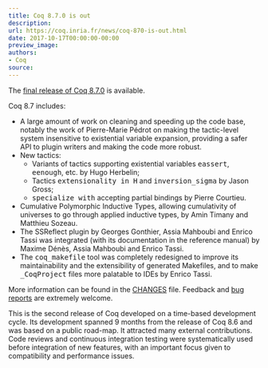 ```yaml
---
title: Coq 8.7.0 is out
description:
url: https://coq.inria.fr/news/coq-870-is-out.html
date: 2017-10-17T00:00:00-00:00
preview_image:
authors:
- Coq
source:
---
```



The <a href="https://coq.inria.fr/coq-87">final release of Coq 8.7.0</a> is available.

Coq 8.7 includes:

<ul>
  <li>A large amount of work on cleaning and speeding up the code base, notably
    the work of Pierre-Marie Pédrot on making the tactic-level system
    insensitive to existential variable expansion, providing a safer API to
    plugin writers and making the code more robust.</li>
  <li>New tactics:
    <ul>
      <li>Variants of tactics supporting existential variables <tt>eassert</tt>,
        <tt>eenough</tt>, etc. by Hugo Herbelin;</li>
      <li>Tactics <tt>extensionality in H</tt> and <tt>inversion_sigma</tt> by
        Jason Gross;</li>
      <li><tt>specialize with</tt> accepting partial bindings by Pierre
        Courtieu.</li>
    </ul>
  </li>
  <li>Cumulative Polymorphic Inductive Types, allowing cumulativity of
    universes to go through applied inductive types, by Amin Timany and
    Matthieu Sozeau.</li>
  <li>The SSReflect plugin by Georges Gonthier, Assia Mahboubi and Enrico Tassi
    was integrated (with its documentation in the reference manual) by Maxime
    Dénès, Assia Mahboubi and Enrico Tassi.</li>
  <li>The <tt>coq_makefile</tt> tool was completely redesigned to improve its
    maintainability and the extensibility of generated Makefiles, and to make
    <tt>_CoqProject</tt> files more palatable to IDEs by Enrico Tassi.</li>
</ul>

<p>More information can be found in the <a href="https://github.com/coq/coq/blob/V8.7.0/CHANGES">CHANGES</a> file. Feedback and
<a href="https://coq.inria.fr/bugs">bug reports</a> are extremely welcome.</p>

<p>This is the second release of Coq developed on a time-based development
  cycle. Its development spanned 9 months from the release of Coq 8.6 and was
  based on a public road-map. It attracted many external contributions. Code
  reviews and continuous integration testing were systematically used before
  integration of new features, with an important focus given to compatibility
  and performance issues.</p>
<ul>


 </ul>
